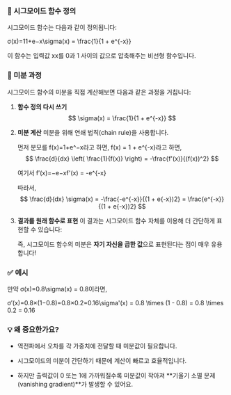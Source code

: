 ### 📌 시그모이드 함수 정의

시그모이드 함수는 다음과 같이 정의됩니다:

σ(x)=11+e−x\sigma(x) = \frac{1}{1 + e^{-x}}

이 함수는 입력값 xx를 0과 1 사이의 값으로 압축해주는 비선형 함수입니다.

### 🧮 미분 과정

시그모이드 함수의 미분을 직접 계산해보면 다음과 같은 과정을 거칩니다:

1. **함수 정의 다시 쓰기** $$ \sigma(x) = \frac{1}{1 + e^{-x}} $$
    
2. **미분 계산** 미분을 위해 연쇄 법칙(chain rule)을 사용합니다.
    
    먼저 분모를 f(x)=1+e^−x라고 하면,  f(x) = 1 + e^{-x}라고 하면, $$ \frac{d}{dx} \left( \frac{1}{f(x)} \right) = -\frac{f'(x)}{(f(x))^2} $$
    
    여기서 f′(x)=−e−xf'(x) = -e^{-x}
    
    따라서, $$ \frac{d}{dx} \sigma(x) = -\frac{-e^{-x}}{(1 + e{-x})2} = \frac{e^{-x}}{(1 + e{-x})2} $$
    
3. **결과를 원래 함수로 표현** 이 결과는 시그모이드 함수 자체를 이용해 더 간단하게 표현할 수 있습니다:
    
    즉, 시그모이드 함수의 미분은 **자기 자신을 곱한 값**으로 표현된다는 점이 매우 유용합니다!
    

### ✅ 예시

만약 σ(x)=0.8\sigma(x) = 0.8이라면,

σ′(x)=0.8×(1−0.8)=0.8×0.2=0.16\sigma'(x) = 0.8 \times (1 - 0.8) = 0.8 \times 0.2 = 0.16

### 💡 왜 중요한가요?

- 역전파에서 오차를 각 가중치에 전달할 때 미분값이 필요합니다.
    
- 시그모이드의 미분이 간단하기 때문에 계산이 빠르고 효율적입니다.
    
- 하지만 출력값이 0 또는 1에 가까워질수록 미분값이 작아져 **기울기 소멸 문제(vanishing gradient)**가 발생할 수 있어요.